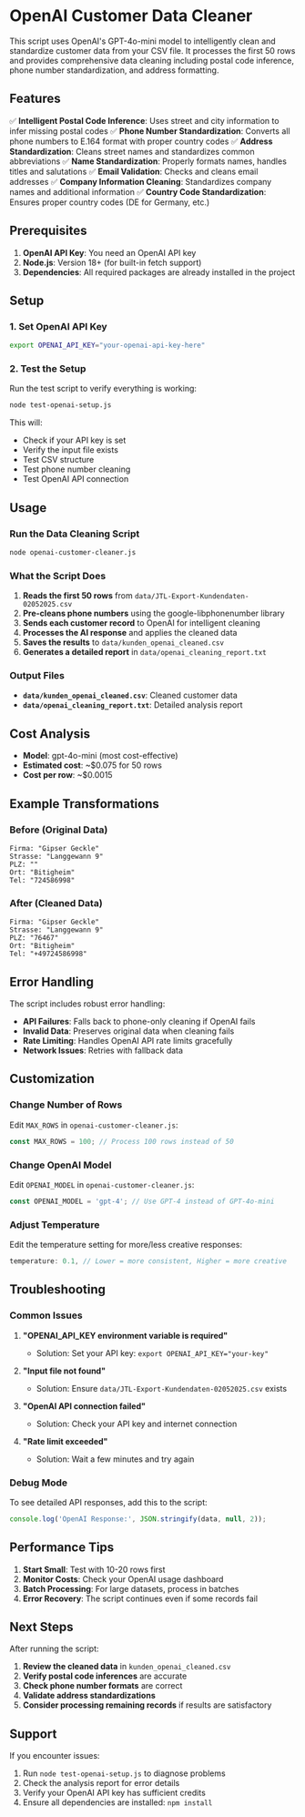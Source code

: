 # OpenAI Customer Data Cleaner

This script uses OpenAI's GPT-4o-mini model to intelligently clean and standardize customer data from your CSV file. It processes the first 50 rows and provides comprehensive data cleaning including postal code inference, phone number standardization, and address formatting.

## Features

✅ **Intelligent Postal Code Inference**: Uses street and city information to infer missing postal codes
✅ **Phone Number Standardization**: Converts all phone numbers to E.164 format with proper country codes
✅ **Address Standardization**: Cleans street names and standardizes common abbreviations
✅ **Name Standardization**: Properly formats names, handles titles and salutations
✅ **Email Validation**: Checks and cleans email addresses
✅ **Company Information Cleaning**: Standardizes company names and additional information
✅ **Country Code Standardization**: Ensures proper country codes (DE for Germany, etc.)

## Prerequisites

1. **OpenAI API Key**: You need an OpenAI API key
2. **Node.js**: Version 18+ (for built-in fetch support)
3. **Dependencies**: All required packages are already installed in the project

## Setup

### 1. Set OpenAI API Key

```bash
export OPENAI_API_KEY="your-openai-api-key-here"
```

### 2. Test the Setup

Run the test script to verify everything is working:

```bash
node test-openai-setup.js
```

This will:

- Check if your API key is set
- Verify the input file exists
- Test CSV structure
- Test phone number cleaning
- Test OpenAI API connection

## Usage

### Run the Data Cleaning Script

```bash
node openai-customer-cleaner.js
```

### What the Script Does

1. **Reads the first 50 rows** from `data/JTL-Export-Kundendaten-02052025.csv`
2. **Pre-cleans phone numbers** using the google-libphonenumber library
3. **Sends each customer record** to OpenAI for intelligent cleaning
4. **Processes the AI response** and applies the cleaned data
5. **Saves the results** to `data/kunden_openai_cleaned.csv`
6. **Generates a detailed report** in `data/openai_cleaning_report.txt`

### Output Files

- **`data/kunden_openai_cleaned.csv`**: Cleaned customer data
- **`data/openai_cleaning_report.txt`**: Detailed analysis report

## Cost Analysis

- **Model**: gpt-4o-mini (most cost-effective)
- **Estimated cost**: ~$0.075 for 50 rows
- **Cost per row**: ~$0.0015

## Example Transformations

### Before (Original Data)

```
Firma: "Gipser Geckle"
Strasse: "Langgewann 9"
PLZ: ""
Ort: "Bitigheim"
Tel: "724586998"
```

### After (Cleaned Data)

```
Firma: "Gipser Geckle"
Strasse: "Langgewann 9"
PLZ: "76467"
Ort: "Bitigheim"
Tel: "+49724586998"
```

## Error Handling

The script includes robust error handling:

- **API Failures**: Falls back to phone-only cleaning if OpenAI fails
- **Invalid Data**: Preserves original data when cleaning fails
- **Rate Limiting**: Handles OpenAI API rate limits gracefully
- **Network Issues**: Retries with fallback data

## Customization

### Change Number of Rows

Edit `MAX_ROWS` in `openai-customer-cleaner.js`:

```javascript
const MAX_ROWS = 100; // Process 100 rows instead of 50
```

### Change OpenAI Model

Edit `OPENAI_MODEL` in `openai-customer-cleaner.js`:

```javascript
const OPENAI_MODEL = 'gpt-4'; // Use GPT-4 instead of GPT-4o-mini
```

### Adjust Temperature

Edit the temperature setting for more/less creative responses:

```javascript
temperature: 0.1, // Lower = more consistent, Higher = more creative
```

## Troubleshooting

### Common Issues

1. **"OPENAI_API_KEY environment variable is required"**

   - Solution: Set your API key: `export OPENAI_API_KEY="your-key"`

2. **"Input file not found"**

   - Solution: Ensure `data/JTL-Export-Kundendaten-02052025.csv` exists

3. **"OpenAI API connection failed"**

   - Solution: Check your API key and internet connection

4. **"Rate limit exceeded"**
   - Solution: Wait a few minutes and try again

### Debug Mode

To see detailed API responses, add this to the script:

```javascript
console.log('OpenAI Response:', JSON.stringify(data, null, 2));
```

## Performance Tips

1. **Start Small**: Test with 10-20 rows first
2. **Monitor Costs**: Check your OpenAI usage dashboard
3. **Batch Processing**: For large datasets, process in batches
4. **Error Recovery**: The script continues even if some records fail

## Next Steps

After running the script:

1. **Review the cleaned data** in `kunden_openai_cleaned.csv`
2. **Verify postal code inferences** are accurate
3. **Check phone number formats** are correct
4. **Validate address standardizations**
5. **Consider processing remaining records** if results are satisfactory

## Support

If you encounter issues:

1. Run `node test-openai-setup.js` to diagnose problems
2. Check the analysis report for error details
3. Verify your OpenAI API key has sufficient credits
4. Ensure all dependencies are installed: `npm install`
